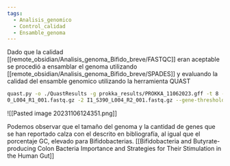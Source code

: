 ```yaml
---
tags:
  - Analisis_genomico
  - Control_calidad
  - Ensamble_genoma
---
```

Dado que la calidad [[remote_obsidian/Analisis_genoma_Bifido_breve/FASTQC]] eran aceptable se procedió a ensamblar el genoma utilizando [[remote_obsidian/Analisis_genoma_Bifido_breve/SPADES]] y evaluando la calidad del ensamble genomico utilizando la herramienta QUAST

```bash
quast.py -o ./QuastResults -g prokka_results/PROKKA_11062023.gff -t 8 -1 I1_S39  
0_L004_R1_001.fastq.gz -2 I1_S390_L004_R2_001.fastq.gz --gene-thresholds 0,1000 Assembly_I1_Def/contigs.fasta --glimmer
```
![[Pasted image 20231106124351.png]]

Podemos observar que el tamaño del genoma y la cantidad de genes que se han reportado calza con el descrito en bibliografía, al igual que el porcentaje GC, elevado para Bifidobacterias. [[Bifidobacteria and Butyrate-producing Colon Bacteria Importance and Strategies for Their Stimulation in the Human Gut]]
